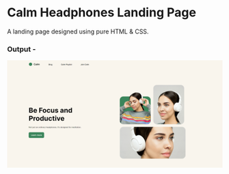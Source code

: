 # Calm Headphones Landing Page

A landing page designed using pure HTML & CSS.

### Output -

![Output Image](./output.png)